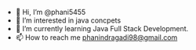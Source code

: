 - 👋 Hi, I’m @phani5455
- 👀 I’m interested in java concpets 
- 🌱 I’m currently learning Java Full Stack Development.
- 📫 How to reach me phanindragadi98@gmail.com

<!---
phani5455/phani5455 is a ✨ special ✨ repository because its `README.md` (this file) appears on your GitHub profile.
You can click the Preview link to take a look at your changes.
--->
